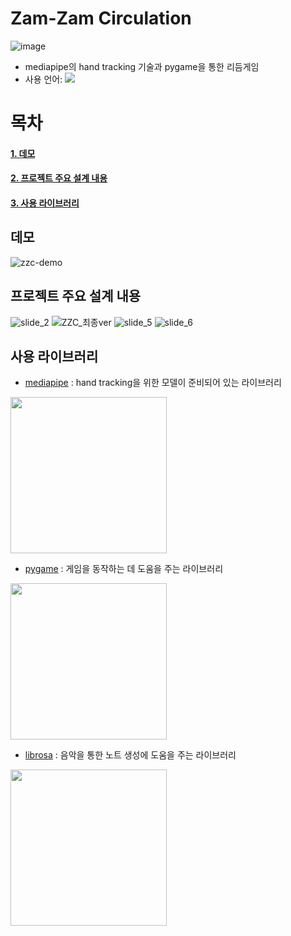 # Zam-Zam Circulation
![image](https://user-images.githubusercontent.com/71575861/227392075-0757992e-3254-4921-bd21-39de8cbadb3a.png)
- mediapipe의 hand tracking 기술과 pygame을 통한 리듬게임
- 사용 언어: <img src="https://img.shields.io/badge/Python-3776AB?style=flat-square&logo=python&logoColor=white"/>

# 목차
#### [1. 데모](#데모)
#### [2. 프로젝트 주요 설계 내용](#프로젝트-주요-설계-내용)
#### [3. 사용 라이브러리](#사용-라이브러리)


## 데모
![zzc-demo](https://user-images.githubusercontent.com/71575861/227396803-47c1a603-ac0b-413d-9d8e-a151b54a29dc.gif)

## 프로젝트 주요 설계 내용
![slide_2](https://user-images.githubusercontent.com/71575861/227393083-25f31077-ca6c-4f0b-b730-72d192b9d1f1.png)
![ZZC_최종ver](https://user-images.githubusercontent.com/71575861/227392578-2b4d2fd1-40da-44d0-b066-f799674e816b.gif)
![slide_5](https://user-images.githubusercontent.com/71575861/227392806-3841c68b-9b4e-4a1f-8e57-5655703f7f4f.gif)
![slide_6](https://user-images.githubusercontent.com/71575861/227392809-8e4025d8-39e7-4710-bf05-7d271e3208a0.gif)

## 사용 라이브러리
- [mediapipe](https://google.github.io/mediapipe/) : hand tracking을 위한 모델이 준비되어 있는 라이브러리
<img src="https://user-images.githubusercontent.com/71575861/227393579-5a12a0c9-caba-473b-b7a7-8d13aa9e6040.png" width="250"/>

- [pygame](https://www.pygame.org/) : 게임을 동작하는 데 도움을 주는 라이브러리
<img src="https://user-images.githubusercontent.com/71575861/227393588-df85b1cc-530c-4168-9d4e-1e0bee793d78.png" width="250"/>

- [librosa](https://librosa.org/) : 음악을 통한 노트 생성에 도움을 주는 라이브러리
<img src="https://user-images.githubusercontent.com/71575861/227393597-90f7b0d7-5e39-465a-a6b7-710ad73a5100.png" width="250"/>




